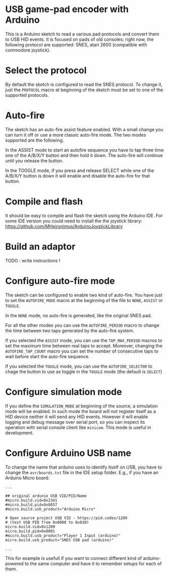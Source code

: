 
# USB game-pad encoder with Arduino

This is a Arduino sketch to read a various pad protocols and convert them to
USB HID events. It is focused on pads of old consoles; right now, the following
protocol are supported: SNES, atari 2600 (compatible with commodore joystick).

# Select the protocol

By default the sketch is configured to read the SNES protocol. To change it,
just the `PROTOCOL` macro at beginning of the sketch must be set to one of the
supported protocols.

# Auto-fire

The sketch has an auto-fire assist feature enabled. With a small change you can
turn it off or use a more classic auto-fire mode. The two modes supported are
the following.

In the ASSIST mode to start an autofire sequence you have to tap three time one
of the A/B/X/Y button and then hold it down. The auto-fire will continue until
you release the button.

In the TOGGLE mode, if you press and release SELECT while one of the A/B/X/Y
button is down it will enable and disable the auto-fire for that button.

# Compile and flash

It should be easy to compile and flash the sketch using the Arduino IDE. For
some IDE version you could need to install the the joystick library:
https://github.com/MHeironimus/ArduinoJoystickLibrary

# Build an adaptor

TODO : write instructions !

# Configure auto-fire mode

The sketch can be configured to enable two kind of auto-fire. You have just to
set the `AUTOFIRE_MODE` macro at the beginning of the file to `NONE`, `ASSIST`
or `TOGGLE`.

In the `NONE` mode, no auto-fire is generated, like the original SNES pad.

For all the other modes you can use the `AUTOFIRE_PERIOD` macro to change the
time between two taps generated by the auto-fire system.

If you selected the `ASSIST` mode, you can use the `TAP_MAX_PERIOD` macros to
set the maximum time between real taps to accept. Moreover, changing the
`AUTOFIRE_TAP_COUNT` macro you can set the number of consecutive taps to wait
before start the auto-fire sequence.

If you selected the `TOGGLE` mode, you can use the `AUTOFIRE_SELECTOR` to chage
the button to use as toggle in the `TOGGLE` mode (the default is `SELECT`)

# Configure simulation mode

If you define the `SIMULATION_MODE` at beginning of the source, a simulation
mode will be enabled. In such mode the board will not register itself as a HID
device neither it will send any HID events. However it will enable logging and
debug message over serial port, so you can inspect its operation with serial
console client like `minicom`. This mode is useful in development.

# Configure Arduino USB name

To change the name that arduino uses to identify itself on USB, you have to
change the `avr/boards.txt` file in the IDE setup folder. E.g., if you have an
Arduino Micro board:

```
...

## original ardunio USB VID/PID/Name
#micro.build.vid=0x2341
#micro.build.pid=0x8037
#micro.build.usb_product="Arduino Micro"

# Open source project USB VID - https://pid.codes/1209
# (test USB PID from 0x0000 to 0x010)
micro.build.vid=0x1209
micro.build.pid=0x0001
#micro.build.usb_product="Player 1 Input (arduino)"
micro.build.usb_product="SNES USB pad (arduino)"

...
```

This for example is usefull if you want to connect different kind of
arduino-powered to the same computer and have it to remember setups for each of
them.

